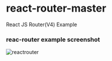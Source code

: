 # react-router-master
React JS Router(V4) Example
### reac-router example screenshot
![reactrouter](https://user-images.githubusercontent.com/20742169/27116253-2690ebee-509e-11e7-8a2f-6aa5449597a3.gif)


